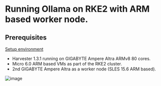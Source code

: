 # Running Ollama on RKE2 with ARM based worker node.

## Prerequisites

<ins> Setup environment </ins>


- Harvester 1.3.1 running on GIGABYTE Ampere Altra ARMv8 80 cores.
- Micro 6.0 ARM based VMs as part of the RKE2 cluster.
- 2nd GIGABYTE Ampere Altra as a worker node (SLES 15.6 ARM based).

![image](https://github.com/user-attachments/assets/bb3253d5-59ab-4584-af31-37ecb4eea1d9)

